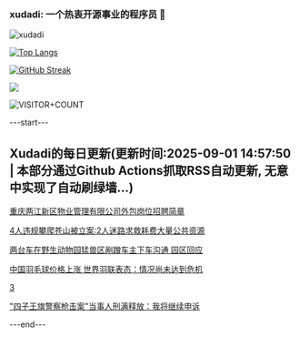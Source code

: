 ### xudadi: 一个热衷开源事业的程序员 👋

![xudadi](https://github-readme-stats-git-masterorgs-github-readme-stats-team.vercel.app/api?username=xudadi)

[![Top Langs](https://github-readme-stats.vercel.app/api/top-langs/?username=xudadi)](https://github.com/anuraghazra/github-readme-stats)

[![GitHub Streak](https://streak-stats.demolab.com?user=xudadi&locale=zh_Hans)](https://git.io/streak-stats)

![](https://raw.githubusercontent.com/xudadi/xudadi/main/assets/github-contribution-grid-snake.svg)

![VISITOR+COUNT](https://komarev.com/ghpvc/?username=xudadi&label=VISITOR+COUNT)


---start---

## Xudadi的每日更新(更新时间:2025-09-01 14:57:50 | 本部分通过Github Actions抓取RSS自动更新, 无意中实现了自动刷绿墙...)

[重庆两江新区物业管理有限公司外包岗位招聘简章](https://www.gongkaoleida.com/article/2596675)

[4人违规攀爬苍山被立案:2人迷路求救耗费大量公共资源](https://m.163.com/news/article/K8CC7MSS0514R9P4.html)

[两台车在野生动物园猛兽区剐蹭车主下车沟通 园区回应](https://m.163.com/news/article/K8CEATL20534P59R.html)

[中国羽毛球价格上涨 世界羽联表态：情况尚未达到危机](https://m.163.com/news/article/K8CAPQEP05504DOQ.html)

[3](https://m.163.com/touch/news/sub/domestic)

["四子王旗警察枪击案"当事人刑满释放：我将继续申诉](https://m.163.com/news/article/K8C77JMT051492T3.html)

---end---
